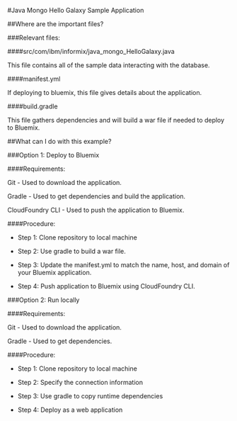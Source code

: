 #Java Mongo Hello Galaxy Sample Application

##Where are the important files?

###Relevant files:

####src/com/ibm/informix/java_mongo_HelloGalaxy.java

This file contains all of the sample data interacting with the database.

####manifest.yml

If deploying to bluemix, this file gives details about the application.

####build.gradle

This file gathers dependencies and will build a war file if needed to deploy to Bluemix.

##What can I do with this example?

###Option 1: Deploy to Bluemix

####Requirements:

Git - Used to download the application.

Gradle -  Used to get dependencies and build the application.

CloudFoundry CLI -  Used to push the application to Bluemix.

####Procedure:

 * Step 1: Clone repository to local machine

 * Step 2: Use gradle to build a war file.
 
 * Step 3: Update the manifest.yml to match the name, host, and domain of your Bluemix application.
 
 * Step 4: Push application to Bluemix using CloudFoundry CLI.

###Option 2: Run locally

####Requirements:

Git - Used to download the application.

Gradle -  Used to get dependencies.

####Procedure:

 * Step 1: Clone repository to local machine
 
 * Step 2: Specify the connection information

 * Step 3: Use gradle to copy runtime dependencies

 * Step 4: Deploy as a web application
